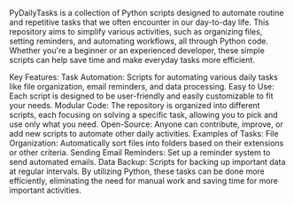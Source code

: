 PyDailyTasks is a collection of Python scripts designed to automate routine and repetitive tasks that we often encounter in our day-to-day life. This repository aims to simplify various activities, such as organizing files, setting reminders, and automating workflows, all through Python code. Whether you're a beginner or an experienced developer, these simple scripts can help save time and make everyday tasks more efficient.

Key Features:
Task Automation: Scripts for automating various daily tasks like file organization, email reminders, and data processing.
Easy to Use: Each script is designed to be user-friendly and easily customizable to fit your needs.
Modular Code: The repository is organized into different scripts, each focusing on solving a specific task, allowing you to pick and use only what you need.
Open-Source: Anyone can contribute, improve, or add new scripts to automate other daily activities.
Examples of Tasks:
File Organization: Automatically sort files into folders based on their extensions or other criteria.
Sending Email Reminders: Set up a reminder system to send automated emails.
Data Backup: Scripts for backing up important data at regular intervals.
By utilizing Python, these tasks can be done more efficiently, eliminating the need for manual work and saving time for more important activities.

